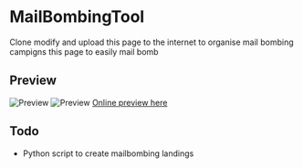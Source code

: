 # MailBombingTool
Clone modify and upload this page to the internet to organise mail bombing campigns this page to easily mail bomb
## Preview 
![Preview](https://github.com/frephs/MailBombingTool/blob/main/preview.png) 
![Preview](https://github.com/frephs/MailBombingTool/blob/main/preview2.png) 
[Online preview here](https://htmlpreview.github.io/?mailbomb.html)
## Todo
- Python script to create mailbombing landings 
